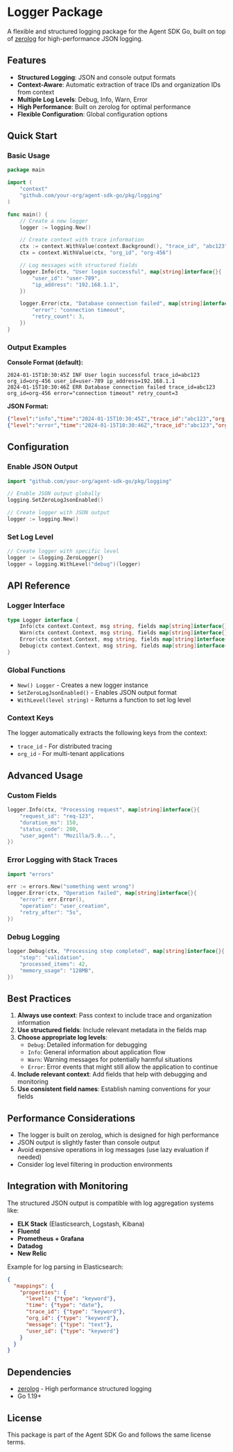 # Logger Package

A flexible and structured logging package for the Agent SDK Go, built on top of [zerolog](https://github.com/rs/zerolog) for high-performance JSON logging.

## Features

- **Structured Logging**: JSON and console output formats
- **Context-Aware**: Automatic extraction of trace IDs and organization IDs from context
- **Multiple Log Levels**: Debug, Info, Warn, Error
- **High Performance**: Built on zerolog for optimal performance
- **Flexible Configuration**: Global configuration options

## Quick Start

### Basic Usage

```go
package main

import (
    "context"
    "github.com/your-org/agent-sdk-go/pkg/logging"
)

func main() {
    // Create a new logger
    logger := logging.New()

    // Create context with trace information
    ctx := context.WithValue(context.Background(), "trace_id", "abc123")
    ctx = context.WithValue(ctx, "org_id", "org-456")

    // Log messages with structured fields
    logger.Info(ctx, "User login successful", map[string]interface{}{
        "user_id": "user-789",
        "ip_address": "192.168.1.1",
    })

    logger.Error(ctx, "Database connection failed", map[string]interface{}{
        "error": "connection timeout",
        "retry_count": 3,
    })
}
```

### Output Examples

**Console Format (default):**
```
2024-01-15T10:30:45Z INF User login successful trace_id=abc123 org_id=org-456 user_id=user-789 ip_address=192.168.1.1
2024-01-15T10:30:46Z ERR Database connection failed trace_id=abc123 org_id=org-456 error="connection timeout" retry_count=3
```

**JSON Format:**
```json
{"level":"info","time":"2024-01-15T10:30:45Z","trace_id":"abc123","org_id":"org-456","user_id":"user-789","ip_address":"192.168.1.1","message":"User login successful"}
{"level":"error","time":"2024-01-15T10:30:46Z","trace_id":"abc123","org_id":"org-456","error":"connection timeout","retry_count":3,"message":"Database connection failed"}
```

## Configuration

### Enable JSON Output

```go
import "github.com/your-org/agent-sdk-go/pkg/logging"

// Enable JSON output globally
logging.SetZeroLogJsonEnabled()

// Create logger with JSON output
logger := logging.New()
```

### Set Log Level

```go
// Create logger with specific level
logger := &logging.ZeroLogger{}
logger = logging.WithLevel("debug")(logger)
```

## API Reference

### Logger Interface

```go
type Logger interface {
    Info(ctx context.Context, msg string, fields map[string]interface{})
    Warn(ctx context.Context, msg string, fields map[string]interface{})
    Error(ctx context.Context, msg string, fields map[string]interface{})
    Debug(ctx context.Context, msg string, fields map[string]interface{})
}
```

### Global Functions
- `New() Logger` - Creates a new logger instance
- `SetZeroLogJsonEnabled()` - Enables JSON output format
- `WithLevel(level string)` - Returns a function to set log level

### Context Keys

The logger automatically extracts the following keys from the context:

- `trace_id` - For distributed tracing
- `org_id` - For multi-tenant applications

## Advanced Usage

### Custom Fields

```go
logger.Info(ctx, "Processing request", map[string]interface{}{
    "request_id": "req-123",
    "duration_ms": 150,
    "status_code": 200,
    "user_agent": "Mozilla/5.0...",
})
```

### Error Logging with Stack Traces

```go
import "errors"

err := errors.New("something went wrong")
logger.Error(ctx, "Operation failed", map[string]interface{}{
    "error": err.Error(),
    "operation": "user_creation",
    "retry_after": "5s",
})
```

### Debug Logging

```go
logger.Debug(ctx, "Processing step completed", map[string]interface{}{
    "step": "validation",
    "processed_items": 42,
    "memory_usage": "128MB",
})
```

## Best Practices

1. **Always use context**: Pass context to include trace and organization information
2. **Use structured fields**: Include relevant metadata in the fields map
3. **Choose appropriate log levels**:
   - `Debug`: Detailed information for debugging
   - `Info`: General information about application flow
   - `Warn`: Warning messages for potentially harmful situations
   - `Error`: Error events that might still allow the application to continue
4. **Include relevant context**: Add fields that help with debugging and monitoring
5. **Use consistent field names**: Establish naming conventions for your fields

## Performance Considerations

- The logger is built on zerolog, which is designed for high performance
- JSON output is slightly faster than console output
- Avoid expensive operations in log messages (use lazy evaluation if needed)
- Consider log level filtering in production environments

## Integration with Monitoring

The structured JSON output is compatible with log aggregation systems like:

- **ELK Stack** (Elasticsearch, Logstash, Kibana)
- **Fluentd**
- **Prometheus + Grafana**
- **Datadog**
- **New Relic**

Example for log parsing in Elasticsearch:

```json
{
  "mappings": {
    "properties": {
      "level": {"type": "keyword"},
      "time": {"type": "date"},
      "trace_id": {"type": "keyword"},
      "org_id": {"type": "keyword"},
      "message": {"type": "text"},
      "user_id": {"type": "keyword"}
    }
  }
}
```

## Dependencies

- [zerolog](https://github.com/rs/zerolog) - High performance structured logging
- Go 1.19+

## License

This package is part of the Agent SDK Go and follows the same license terms.
